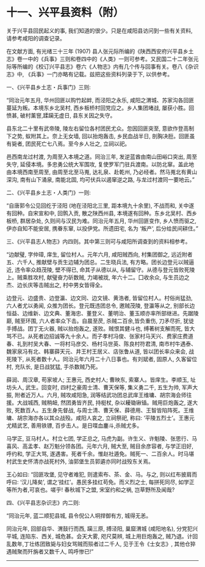 # 十一、兴平县资料（附）

关于兴平县回民起义的事, 我们知道的很少。只是在咸阳县访问到一些有关资料, 请参考咸阳的调查记录。

在文献方面, 有光绪三十三年 (1907) 县人张元际所编的《陕西西安府兴平县乡土志》卷一中的《兵事》三则和卷四中的《人类》一则可参考。又民国二十二年张元际等所编的《校订兴平县志》卷六《人物志》内有几个传与回事有关。卷八《杂识志》中, 《兵事》一门亦略有记载。兹把这些资料列录于下, 以供参考。

一、《兴平县乡土志・兵事门》三则:

“同治元年五月, 华州回匪以购竹起衅, 而泾阳之永乐, 咸阳之渭城、苏家沟各回匪蔓延为叛。本境东乡北吴村, 西乡板桥村回党应之。乡人集团堵战, 屡获小胜。回愤甚, 破村薰窨,蹂躏无虚日, 县东关因之失守。

县东北二十里有武帝陵, 陵左右留位各村团民尤众。忽因回匪突至, 意欲作登高制下之势, 蚁附其上。奈上无女墙, 回以抬炮轰击, 乡民血战半日, 剖胸决脰。回匪虽有毙者, 团民死亡七八焉。至今乡人壮之, 立祠以祀。

邑西南龙过村渡, 为周至入本境之道。同治三年, 发逆蓝酋由南山田峪口突出, 周至失守, 延侵本境。多忠勇公统大军围攻, 复使罗军门驻兵渡南。以防北窜。盖此地由本境西南至周至, 由周至北至马嵬, 达礼泉、赴乾州, 乃必经者。然马嵬北有黄山深沟, 南有山下涌泉, 南能北固, 均可伏兵以遏窜逆之路, 与龙过村渡同一要地云。”

二、《兴平县乡土志・人类门》一则:

“自唐郭令公见回纥于泾阳 (地在泾阳北三里, 距本境九十余里), 不战而和, 关中遂有回种。自宋宣和中, 回鹘入贡, 散之陕西州县, 本境遂有回种。东乡北吴村、西乡板桥, 群居杂处, 久则间与汉民为难。同治元年五月, 华州回匪变作, 乡人愤而驱之, 伊亦自知不能安居, 携眷东窜, 以投伊党。所遗田宅, 名为 ‘叛产’, 后分给民间耕住。”

三、《兴平县志人物志》内四则。其中第三则可与咸阳所调查到的资料相参考。

“边献璧, 字仲璋, 庠生, 留位村人。元年六月, 咸阳贼西向, 村集团御之, 远近附者五、六千人, 推献壁与贡生边辅为团总。二生晓兵法, 有方略。团长边登元以贼逼近, 违令率众趋茂陵, 壁不得已, 命其子从德以从, 与辅留守。从德与登元皆败死陵上。贼乘胜攻村, 献璧奋力斫数贼, 力竭被戕, 年六十二。囗收余众, 与生员边之杰、边长庆等击贼出之, 村中男女皆得全。

边登元、边盛贵、边登瀛、边文同、边文镜、黄浩者, 皆留位村人。村俗尚猛劲, 六人者尤以勇闻, 众推为团长。登元既违团总令, 邀贼茂陵, 登瀛等从之, 别部长边恒益、边维新、边文典、董海忠、董登义、董明治、董玉顺亦率所部继进。先踞陵巅, 贼至环围, 六人者率众下击。自晨至昃, 杀贼二百余,皆负重伤, 刀矛尽折, 犹徒手搏战。团丁无火器, 贼以抬炮轰之, 遂败。贼恨其健斗也, 缚著树支解而死, 皆大骂不已。从死者边招诚等九十余人。而子孝村冯俊、张家村马天兴、费家庄费道春、礼到村吴大春、一将村马彦交、杨村马世英、陈良村符君清, 南市村牛遇泰、魏家泉冯有北、韩寨薛天元、井王村王居义、店张鲁从道, 皆以团长率众来会, 战死陵下, 从死者数十人。同治元年六月二十八日事也。有刘斌者, 固原人, 久客留位村, 充队长, 是日战犹猛, 手杀数贼乃死。

薛润、周汉章, 苟家坡人; 王惠元, 西史村人; 曹映东, 索寨人。皆庠生。李顺玉, 址坊头人, 武生。回变时, 四村之豪周士清、曹天保等, 集义勇二千, 五生为帅, 军声大振, 附者近万人。六月, 贼攻咸阳急, 润等结武功团总武庠王维墉、胡宗海会师往援。大战城西, 贼稍衄, 然团勇皆齐民, 持梃杖, 杂以耰锄锹锸。贼用巨炮轰之, 遂大败, 死数百人。五生身先督战, 与周士清、曹天保、薛德用、王智皆陷阵死。王维墉、胡宗海亦各以其众战殁。咸阳人哀之, 立祠祭祀, 称曰: ‘平陵五烈士’。王惠元尤精武艺, 善用铁镖, 百步击人。是日喋血鏖斗,杀贼尤多。

马学正, 豆马村人。村立七团, 学正总之, 马虎为副。许生义、许魁陵、张思行、马喜风、高孟孝、赵万魁分领各团。元年六月, 贼大至, 贼目余彦容者, 与学正旧好, 呼约和, 学正大骂, 遂遇害。死者千余。惟赵社遁免。贼死一、二百余人。时马堪村武生史怀清亦战死村外, 油郭堡生员郭遴亦同时战殁东关焉。

王心如曰: “回匪攻堡, 见守者难犯, 则遣索布、茶、金、马。与之, 则以红布披肩而呼曰: ‘汉儿降矣’, 谓之‘挂红’。愚民多挂红苟免。而义烈之士, 每拼死同尽, 如学正等所为者,可哀也。嗟乎! 春秋城下之盟, 宋室约和之祸, 岂草野所及闻哉?

四、《兴平县志杂识志》内二则:

“同治元年, 蓝二顺犯县城, 县令倪公人坰捍御有方, 城得无恙。

同治元年, 回部自华、渭鼓行而西, 躏三原, 搏泾阳, 巢窟渭城 (咸阳地名), 分党犯兴平城, 连陷东、西关, 城危甚。会天大雾, 咫尺莫辨, 城上用巨炮轰之, 贼乃退。计回乱数年,丁壮练团致毙与妇女骂贼而殒者过二千人, 见于王令《士女志》, 其他仓猝遇贼聚而歼旃者又数千人, 鸣呼惨已!”

---

